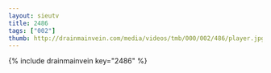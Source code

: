 ```yaml
--- 
layout: sieutv
title: 2486
tags: ["002"]
thumb: http://drainmainvein.com/media/videos/tmb/000/002/486/player.jpg
---
```

{% include drainmainvein key="2486" %} 
